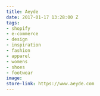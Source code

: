 ```yaml
---
title: Aeyde
date: 2017-01-17 13:28:00 Z
tags:
- shopify
- e-commerce
- design
- inspiration
- fashion
- apparel
- womens
- shoes
- footwear
image: 
store-link: https://www.aeyde.com
---
```


